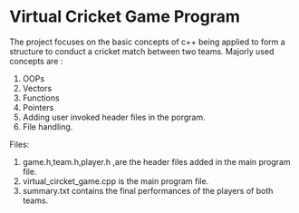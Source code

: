 # Virtual Cricket Game Program

The project focuses on the basic concepts of c++ being applied to form a structure to conduct a cricket match between two teams.
Majorly used concepts are :
1. OOPs
2. Vectors
3. Functions
4. Pointers
5. Adding user invoked header files in the porgram.
6. File handling.

Files:

1. game.h,team.h,player.h ,are the header files added in the main program file.
2. virtual_circket_game.cpp is the main program file.
3. summary.txt contains the final performances of the players of both teams.
